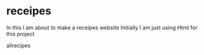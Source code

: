 # receipes

In this I am about to make a receipes website
Initially I am just using Html for this project 

allrecipes